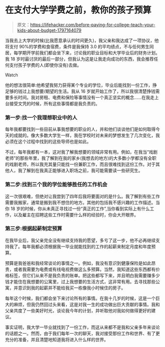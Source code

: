 # 在支付大学学费之前，教你的孩子预算

> 原文：<https://lifehacker.com/before-paying-for-college-teach-your-kids-about-budget-1797164079>

当我去上大学的时候(比我愿意承认的时间更久)，我父亲和我达成了一项协议，他将支付 90%的学费和食宿费，条件是我保持 3.0 的平均绩点，不与任何男生同居，每学期开学前我们都会坐下来，讨论我的职业目标和大学毕业后的财务计划。我 18 岁时最讨厌的最后一部分，但我认为这是让我走向成功的东西，我会推荐任何支付孩子学费的人(即使你没有)去做。

Watch

他的想法很简单:他希望我努力获得某个专业的学位，毕业后能找到一份工作，挣足够的钱过上我想要/期望的生活。我从 16 岁就开始工作了，所以我很清楚挣钱需要多长时间。我对房租、电费和保险等事情没有一个真正坚实的概念……在我走上台接受文凭的时候，所有这些事情都是我负责的。

### 第一步:找一个我理想职业中的人

每年我都要找到一些目前从事我想要的职业的人，并和他们谈谈他们是如何取得今天的成就的。像大多数大学生一样，我在学校时对未来的梦想发生了几次变化，我必须在这个过程中找到的这些导师也是如此。

不过，每年我都有一本，这对我了解我想要的领域非常有用。例如，在我当“戏剧老师”的那些年里，我了解到在我的家乡(我想去的地方)的大多数小学都没有全职的戏剧老师，所以我充其量只能找一份兼职工作，而且很难找到这份工作。对于其他人，我了解到在我真正能够进入职场之前，我可能需要读一些研究生。

### 第二步:找到三个我的学位能够胜任的工作机会

这一次很艰难，但绝对让我尝到了四年后我将要面对的是什么。我了解到有些工作需要我搬家，通常是搬到我不想住的地方。其他的包括我不感兴趣的工作描述。当你 18 岁的时候，你从未真正寻找过一份“真正的工作”,当你看到实际上有什么工作，以及雇主在招聘这些工作时需要什么样的经验时，你会大开眼界。

### 第三步:根据起薪制定预算

在我毕业后，我父亲完全没有继续支持我的愿望，多亏了这一步，他不必再继续支持我了。每年我都必须根据我一毕业就能找到的工作的起薪来制定月度和年度预算。

预算是我爸爸和我经常谈论的事情之一。例如，我没有意识到健康保险是如此昂贵，或者我需要为电费或有线电视费做这么多预算。当然，我知道这些东西都有价格标签，但它们从来不是我负责的账单。把这些都写下来，并且明白我需要赚多少钱才能住在我想要的公寓里，过上我想要的生活方式，这非常有用。去寻找那些公寓，并意识到我的起薪并不能给我买一栋像我小时候住的房子。

每年这个时候，我们都会坐下来讨论所有的事情。在我十几岁的时候，这是一个巨大的麻烦，但我仍然回过头来看，这是对我一生的成功做出巨大贡献的事情。我和父亲共度了一些美好时光，谈论我今年的计划，并听取他对我如何做得更好的建议。

事实证明，我大学一毕业就找到了一份工作，而这从来都不是我和父亲多年来谈论的话题之一。然而，由于我们每年一次的聊天，我对接受那份工作和世界、有了更充分的准备，并且清楚地知道我将进入什么样的世界。